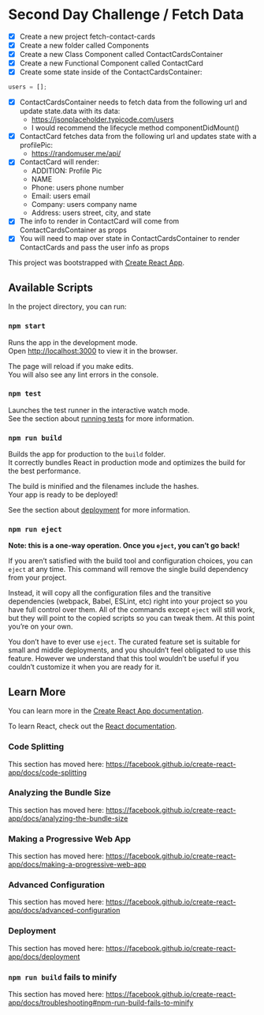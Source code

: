 # Second Day Challenge / Fetch Data

- [x]   Create a new project fetch-contact-cards
- [X]   Create a new folder called Components
- [x]   Create a new Class Component called ContactCardsContainer
- [x]   Create a new Functional Component called ContactCard
- [x]   Create some state inside of the ContactCardsContainer:

```javascript
users = [];
```

- [x]  ContactCardsContainer needs to fetch data from the following url
    and update state.data with its data:
    -   https://jsonplaceholder.typicode.com/users
    -   I would recommend the lifecycle method componentDidMount()
- [X]   ContactCard fetches data from the following url and updates state with a profilePic:
    -   https://randomuser.me/api/   
- [x]   ContactCard will render:
    -   ADDITION: Profile Pic
    -   NAME
    -   Phone: users phone number
    -   Email: users email
    -   Company: users company name
    -   Address: users street, city, and state
- [x]   The info to render in ContactCard will come from
    ContactCardsContainer as props
- [x]   You will need to map over state in ContactCardsContainer to render
    ContactCards and pass the user info as props

This project was bootstrapped with
[Create React App](https://github.com/facebook/create-react-app).

## Available Scripts

In the project directory, you can run:

### `npm start`

Runs the app in the development mode.<br /> Open
[http://localhost:3000](http://localhost:3000) to view it in the
browser.

The page will reload if you make edits.<br /> You will also see any
lint errors in the console.

### `npm test`

Launches the test runner in the interactive watch mode.<br /> See the
section about
[running tests](https://facebook.github.io/create-react-app/docs/running-tests)
for more information.

### `npm run build`

Builds the app for production to the `build` folder.<br /> It
correctly bundles React in production mode and optimizes the build for
the best performance.

The build is minified and the filenames include the hashes.<br /> Your
app is ready to be deployed!

See the section about
[deployment](https://facebook.github.io/create-react-app/docs/deployment)
for more information.

### `npm run eject`

**Note: this is a one-way operation. Once you `eject`, you can’t go
back!**

If you aren’t satisfied with the build tool and configuration choices,
you can `eject` at any time. This command will remove the single build
dependency from your project.

Instead, it will copy all the configuration files and the transitive
dependencies (webpack, Babel, ESLint, etc) right into your project so
you have full control over them. All of the commands except `eject`
will still work, but they will point to the copied scripts so you can
tweak them. At this point you’re on your own.

You don’t have to ever use `eject`. The curated feature set is
suitable for small and middle deployments, and you shouldn’t feel
obligated to use this feature. However we understand that this tool
wouldn’t be useful if you couldn’t customize it when you are ready for
it.

## Learn More

You can learn more in the
[Create React App documentation](https://facebook.github.io/create-react-app/docs/getting-started).

To learn React, check out the
[React documentation](https://reactjs.org/).

### Code Splitting

This section has moved here:
https://facebook.github.io/create-react-app/docs/code-splitting

### Analyzing the Bundle Size

This section has moved here:
https://facebook.github.io/create-react-app/docs/analyzing-the-bundle-size

### Making a Progressive Web App

This section has moved here:
https://facebook.github.io/create-react-app/docs/making-a-progressive-web-app

### Advanced Configuration

This section has moved here:
https://facebook.github.io/create-react-app/docs/advanced-configuration

### Deployment

This section has moved here:
https://facebook.github.io/create-react-app/docs/deployment

### `npm run build` fails to minify

This section has moved here:
https://facebook.github.io/create-react-app/docs/troubleshooting#npm-run-build-fails-to-minify
